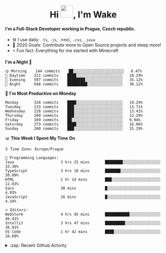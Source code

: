 <h1 align="center">Hi <img src="https://raw.githubusercontent.com/MrWakeCZ/MrWakeCZ/master/Hi.gif" width="40px" />, I'm Wake</h1>

#### I'm a Full-Stack Developer working in Prague, Czech republic.
- ⚙️ I use daily: `.ts`, `.js`, `.html`, `.css`, `.java`
- 🥅 2020 Goals: Contribute more to Open Source projects and sleep more!
- ⚡ Fun fact: Everything for me started with Minecraft

<!--START_SECTION:waka-->
**I'm a Night 🦉** 

```text
🌞 Morning    144 commits    ██░░░░░░░░░░░░░░░░░░░░░░░   8.47% 
🌆 Daytime    311 commits    ████░░░░░░░░░░░░░░░░░░░░░   18.29% 
🌃 Evening    597 commits    ████████░░░░░░░░░░░░░░░░░   35.12% 
🌙 Night      648 commits    █████████░░░░░░░░░░░░░░░░   38.12%

```
📅 **I'm Most Productive on Monday** 

```text
Monday       328 commits    ████░░░░░░░░░░░░░░░░░░░░░   19.29% 
Tuesday      233 commits    ███░░░░░░░░░░░░░░░░░░░░░░   13.71% 
Wednesday    228 commits    ███░░░░░░░░░░░░░░░░░░░░░░   13.41% 
Thursday     209 commits    ███░░░░░░░░░░░░░░░░░░░░░░   12.29% 
Friday       169 commits    ██░░░░░░░░░░░░░░░░░░░░░░░   9.94% 
Saturday     273 commits    ████░░░░░░░░░░░░░░░░░░░░░   16.06% 
Sunday       260 commits    ███░░░░░░░░░░░░░░░░░░░░░░   15.29%

```


📊 **This Week I Spent My Time On** 

```text
⌚︎ Time Zone: Europe/Prague

💬 Programming Languages: 
Java                     3 hrs 25 mins       ████████░░░░░░░░░░░░░░░░░   33.36% 
TypeScript               3 hrs 10 mins       ███████░░░░░░░░░░░░░░░░░░   30.89% 
HTML                     1 hr 14 mins        ███░░░░░░░░░░░░░░░░░░░░░░   12.03% 
Sass                     30 mins             █░░░░░░░░░░░░░░░░░░░░░░░░   4.93% 
JavaScript               26 mins             █░░░░░░░░░░░░░░░░░░░░░░░░   4.34%

🔥 Editors: 
WebStorm                 4 hrs 45 mins       ███████████░░░░░░░░░░░░░░   46.41% 
IntelliJ                 3 hrs 47 mins       █████████░░░░░░░░░░░░░░░░   36.91% 
VS Code                  1 hr 42 mins        ████░░░░░░░░░░░░░░░░░░░░░   16.69%

```


<!--END_SECTION:waka-->

<details>
  <summary>:zap: Recent Github Activity</summary>

<!--START_SECTION:activity-->
1. 🎉 Merged PR [#6](https://github.com/craftmania-cz/craftlobby/pull/6) in [craftmania-cz/craftlobby](https://github.com/craftmania-cz/craftlobby)
2. 🎉 Merged PR [#14](https://github.com/craftmania-cz/craftmanager/pull/14) in [craftmania-cz/craftmanager](https://github.com/craftmania-cz/craftmanager)
3. 🎉 Merged PR [#89](https://github.com/waked-cz/corgi/pull/89) in [waked-cz/corgi](https://github.com/waked-cz/corgi)
4. 🎉 Merged PR [#2](https://github.com/craftmania-cz/craftcore/pull/2) in [craftmania-cz/craftcore](https://github.com/craftmania-cz/craftcore)
5. 🎉 Merged PR [#7](https://github.com/craftmania-cz/craftlobby/pull/7) in [craftmania-cz/craftlobby](https://github.com/craftmania-cz/craftlobby)
<!--END_SECTION:activity-->

</details>
